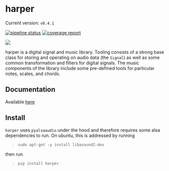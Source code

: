 harper
======

Current version: `v0.4.1`

[![pipeline status](https://gitlab.com/jtulbright/harper/badges/master/pipeline.svg)](https://gitlab.com/jtulbright/harper/-/commits/master)
[![coverage report](https://gitlab.com/jtulbright/harper/badges/master/coverage.svg)](https://gitlab.com/jtulbright/harper/-/commits/master)


![](./docs/source/_static/harp_very_small.png)

harper is a digital signal and music library. Tooling consists of a strong base class for storing and operating on audio data (the `Signal`) as well as some common transformation and filters for digital signals. The music components of the library include some pre-defined tools for particular notes, scales, and chords.

Documentation
-------------
Available [here](https://jtulbright.gitlab.io/harper/)

Install
-------

`harper` uses `pyalsaaudio` under the hood and therefore requires
some alsa dependencies to run. On ubuntu, this is addressed
by running
> `sudo apt-get -y install libasound2-dev`

then run

>`pip install harper`


